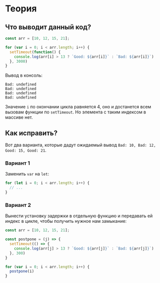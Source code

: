 # Теория

## Что выводит данный код?

```javascript
const arr = [10, 12, 15, 21];

for (var i = 0; i < arr.length; i++) {
  setTimeout(function() {
    console.log(arr[i] > 13 ? `Good: ${arr[i]}` : `Bad: ${arr[i]}`)
  }, 3000)
}
```

Вывод в консоль:

```
Bad: undefined
Bad: undefined
Bad: undefined
Bad: undefined
```

Значение `i` по окончании цикла равняется 4, оно и достанется всем вызовам функции по `setTimeout`. Но элемента с таким индексом в массиве нет.

## Как исправить?

Вот два варианта, которые дадут ожидаемый вывод `Bad: 10, Bad: 12, Good: 15, Good: 21`.

### Вариант 1

Заменить `var` на `let`:

```javascript
for (let i = 0; i < arr.length; i++) {
  // ...
}
```

### Вариант 2

Вынести установку задержки в отдельную функцию и передавать ей индекс в цикле, чтобы получить нужное нам замыкание:

```javascript
const arr = [10, 12, 15, 21];

const postpone = (j) => {
  setTimeout(() => {
    console.log(arr[j] > 13 ? `Good: ${arr[j]}` : `Bad: ${arr[j]}`)
  }, 300)
}

for (var i = 0; i < arr.length; i++) {
  postpone(i)
}
```
